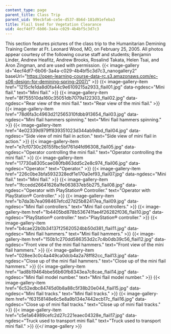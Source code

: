```yaml
---
content_type: page
parent_title: Class Trip
parent_uid: 99ecbfa6-ce5e-d537-8b6d-181d91efeba3
title: Flail Used for Vegetation Clearance
uid: 4ecf4df7-6b06-3a4a-c029-4b4bf5c3d7c3
---
```


This section features pictures of the class trip to the Humanitarian Demining Training Center at Ft. Leonard Wood, MO, on February 25, 2005. All photos appear courtesy of the following course staff and students; Benjamin Linder, Andrew Heafitz, Andrew Brooks, Rosalind Takata, Helen Tsai, and Aron Zingman, and are used with permission.
{{< image-gallery id="4ecf4df7-6b06-3a4a-c029-4b4bf5c3d7c3_nanogallery2" baseUrl="https://open-learning-course-data-rc.s3.amazonaws.com/ec-s06-design-for-demining-spring-2007/" >}}
{{< image-gallery-item href="1215cfe1da8d0fa44c9e6109215a2933_flail01.jpg" data-ngdesc="Mini flail." text="Mini flail." >}}
{{< image-gallery-item href="8f755510da160c35051db7079a122303_flail02.jpg" data-ngdesc="Rear view of the mini flail." text="Rear view of the mini flail." >}}
{{< image-gallery-item href="78d6fa3c4963d212565310fdbb913654_flail03.jpg" data-ngdesc="Mini flail hammers spinning." text="Mini flail hammers spinning." >}}
{{< image-gallery-item href="4e02339d979ff839351023d344ab9dbd_flail04.jpg" data-ngdesc="Side view of mini flail in action." text="Side view of mini flail in action." >}}
{{< image-gallery-item href="e7cf0730c26155fbc5bf761d4fd96308_flail05.jpg" data-ngdesc="Operator controlling the mini flail." text="Operator controlling the mini flail." >}}
{{< image-gallery-item href="17730a8305cae080fb863dd5c2e8c974_flail06.jpg" data-ngdesc="Operator." text="Operator." >}}
{{< image-gallery-item href="226c0be3bfa5932328edf1e170a0ef93_flail07.jpg" data-ngdesc="Mini flail." text="Mini flail." >}}
{{< image-gallery-item href="1fccedd26641626a1fe063837eb5b275_flail08.jpg" data-ngdesc="Operator with PlayStation® Controller." text="Operator with PlayStation® Controller." >}}
{{< image-gallery-item href="b7da3b7ea098467efcd27d25b82417ea_flail09.jpg" data-ngdesc="Mini flail controllers." text="Mini flail controllers." >}}
{{< image-gallery-item href="1b4405bd878b536741fae4f26282f036_flail10.jpg" data-ngdesc="PlayStation® controller." text="PlayStation® controller." >}}
{{< image-gallery-item href="b4cae22b0b34137f25620524bb50d381_flail11.jpg" data-ngdesc="Mini flail hammers." text="Mini flail hammers." >}}
{{< image-gallery-item href="150b1c270dd586353d2c7c4b0db39c56_flail12.jpg" data-ngdesc="Front view of the mini flail hammers." text="Front view of the mini flail hammers." >}}
{{< image-gallery-item href="028ee3c0c4a449ca0dcb4a2a78ff82cc_flail13.jpg" data-ngdesc="Close up of the mini flail hammers." text="Close up of the mini flail hammers." >}}
{{< image-gallery-item href="1ad8b19464bbe56b60fb8343ea7c8cae_flail14.jpg" data-ngdesc="Mini flail model number." text="Mini flail model number." >}}
{{< image-gallery-item href="6c52edbc84745d0b8a88c5f38b20e044_flail15.jpg" data-ngdesc="Mini flail tracks." text="Mini flail tracks." >}}
{{< image-gallery-item href="f63158148e6c5e8a9b134e7442ecb17c_flail16.jpg" data-ngdesc="Close up of mini flail tracks." text="Close up of mini flail tracks." >}}
{{< image-gallery-item href="c5e1a64989cefc2d27c221eaec04328e_flail17.jpg" data-ngdesc="Truck used to transport mini flail." text="Truck used to transport mini flail." >}}
{{</ image-gallery >}}